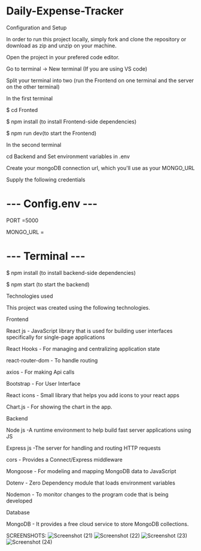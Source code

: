 
# Daily-Expense-Tracker

Configuration and Setup

In order to run this project locally, simply fork and clone the repository or download as zip and unzip on your machine.

Open the project in your prefered code editor.

Go to terminal -> New terminal (If you are using VS code)

Split your terminal into two (run the Frontend on one terminal and the server on the other terminal)

In the first terminal

$ cd Fronted

$ npm install (to install Frontend-side dependencies)

$ npm run dev(to start the Frontend)

In the second terminal

cd Backend and Set environment variables in .env

Create your mongoDB connection url, which you'll use as your MONGO_URL

Supply the following credentials

#  ---  Config.env  ---

PORT =5000

MONGO_URL =

# --- Terminal ---

$ npm install (to install backend-side dependencies)

$ npm start (to start the backend)

Technologies used

This project was created using the following technologies.

Frontend

React js - JavaScript library that is used for building user interfaces specifically for single-page applications

React Hooks - For managing and centralizing application state

react-router-dom - To handle routing

axios - For making Api calls

Bootstrap - For User Interface

React icons - Small library that helps you add icons to your react apps

Chart.js - For showing the chart in the app.

Backend


Node js -A runtime environment to help build fast server applications using JS

Express js -The server for handling and routing HTTP requests

cors - Provides a Connect/Express middleware

Mongoose - For modeling and mapping MongoDB data to JavaScript

Dotenv - Zero Dependency module that loads environment variables

Nodemon - To monitor changes to the program code that is being developed

Database

MongoDB - It provides a free cloud service to store MongoDB collections.

SCREENSHOTS:
![Screenshot (21)](https://github.com/yashpal-97/Daily-Expense-Tracker/assets/109839369/2383d875-8283-4986-b0ec-f198b0587d51)
![Screenshot (22)](https://github.com/yashpal-97/Daily-Expense-Tracker/assets/109839369/494ec46c-96f0-4bbb-ada9-c5dc7a27be7e)
![Screenshot (23)](https://github.com/yashpal-97/Daily-Expense-Tracker/assets/109839369/c4e604ab-e275-4f57-b13d-848d9cf3bdca)
![Screenshot (24)](https://github.com/yashpal-97/Daily-Expense-Tracker/assets/109839369/a769053b-26eb-420b-a195-7affcaf5b585)







